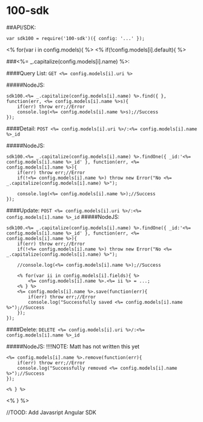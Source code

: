 100-sdk
=======

##API/SDK:

`var sdk100 = require('100-sdk')({ config: '...' });`

<% for(var i in config.models){ %>
    <% if(!config.models[i].default){ %>

###<%= _.capitalize(config.models[i].name) %>:


####Query List:
`GET <%= config.models[i].uri %>`

#####NodeJS:
```
sdk100.<%= _.capitalize(config.models[i].name) %>.find({ }, function(err, <%= config.models[i].name %>s){
    if(err) throw err;//Error
    console.log(<%= config.models[i].name %>s);//Success
});
```

####Detail:
`POST <%= config.models[i].uri %>/:<%= config.models[i].name %>_id`

#####NodeJS:
```
sdk100.<%= _.capitalize(config.models[i].name) %>.findOne({ _id:'<%= config.models[i].name %>_id' }, function(err, <%= config.models[i].name %>){
    if(err) throw err;//Error
    if(!<%= config.models[i].name %>) throw new Error("No <%= _.capitalize(config.models[i].name) %>");

    console.log(<%= config.models[i].name %>);//Success
});
```

####Update:
`POST <%= config.models[i].uri %>/:<%= config.models[i].name %>_id`
#####NodeJS:
```
sdk100.<%= _.capitalize(config.models[i].name) %>.findOne({ _id:'<%= config.models[i].name %>_id' }, function(err, <%= config.models[i].name %>){
    if(err) throw err;//Error
    if(!<%= config.models[i].name %>) throw new Error("No <%= _.capitalize(config.models[i].name) %>");

    //console.log(<%= config.models[i].name %>);//Success

    <% for(var ii in config.models[i].fields){ %>
        <%= config.models[i].name %>.<%= ii %> = ...;
    <% } %>
    <%= config.models[i].name %>.save(function(err){
        if(err) throw err;//Error
        console.log("Successfully saved <%= config.models[i].name %>");//Success
    });
});
```

####Delete:
`DELETE <%= config.models[i].uri %>/:<%= config.models[i].name %>_id`


#####NodeJS:
!!!!NOTE: Matt has not written this yet
```
<%= config.models[i].name %>.remove(function(err){
    if(err) throw err;//Error
    console.log("Successfully removed <%= config.models[i].name %>");//Success
});
```
    <% } %>
<% } %>

//TOOD: Add Javasript Angular SDK

